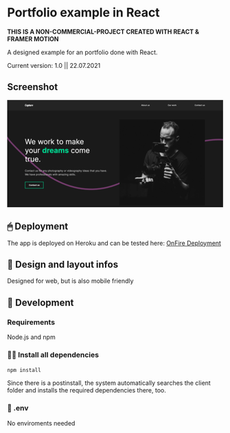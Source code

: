 # Portfolio example in React

**THIS IS A NON-COMMERCIAL-PROJECT CREATED WITH REACT & FRAMER MOTION**

A designed example for an portfolio done with React.

Current version: 1.0 || 22.07.2021

## Screenshot

![Landingpage Screenshot](./screenshots/screenshot.png)

## 🖱 Deployment

The app is deployed on Heroku and can be tested here:
[OnFire Deployment](https://react-exampleportfolio.herokuapp.com/)

## 📲 Design and layout infos

Designed for web, but is also mobile friendly

## 🔧 Development

### Requirements

Node.js and npm

### 👨‍💻 Install all dependencies

`npm install`

Since there is a postinstall, the system automatically searches the client folder and installs the required dependencies there, too.

### 📜 .env

No enviroments needed

